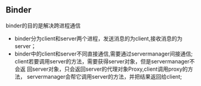 ## Binder

  binder的目的是解决跨进程通信
  + binder分为client和server两个进程，发送消息的为client,接收消息的为server；
  + binder中的client和server不同直接通信,需要通过servermanager间接通信;
    client若要调用server的方法，需要获得server对象，但是servermanager不会返
    回server对象，只会返回server的代理对象Proxy,client调用proxy的方法，
    servermanager会帮它调用server的方法，并把结果返回给client;